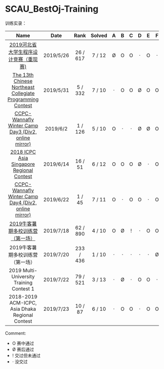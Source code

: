 # SCAU_BestOj-Training

训练实录：

|                             Name                             |   Date    |   Rank    | Solved |  A   |  B   |  C   |  D   |  E   |  F   |  G   |  H   |  I   |  J   |  K   |  L   |  M   |  N   |
| :----------------------------------------------------------: | :-------: | :-------: | :----: | :--: | :--: | :--: | :--: | :--: | :--: | :--: | :--: | :--: | :--: | :--: | :--: | :--: | :--: |
| [2019河北省大学生程序设计竞赛（重现赛)](https://purplebro.github.io/2019/05/25/2019%E6%B2%B3%E5%8C%97%E7%9C%81%E5%A4%A7%E5%AD%A6%E7%94%9F%E7%A8%8B%E5%BA%8F%E8%AE%BE%E8%AE%A1%E7%AB%9E%E8%B5%9B%EF%BC%88%E9%87%8D%E7%8E%B0%E8%B5%9B%EF%BC%89/) | 2019/5/26 | 26 / 617  | 7 / 12 |  Ø   |  O   |  O   |  ·   |  O   |  ·   |  O   |  O   |  Ø   |  Ø   |  O   |  O   |  /   |  /   |
| [The 13th Chinese Northeast Collegiate Programming Contest](<https://purplebro.github.io/2019/05/31/The-13th-Chinese-Northeast-Collegiate-Programming-Contest/>) | 2019/5/31 |  5 / 332  | 7 / 10 |  ·   |  O   |  O   |  Ø   |  O   |  O   |  O   |  O   |  ·   |  O   |  /   |  /   |  /   |  /   |
| [CCPC-Wannafly Winter Camp Day3 (Div2, online mirror)](<https://purplebro.github.io/2019/06/02/CCPC-Wannafly-Winter-Camp-Day3-Div2-online-mirror/>) | 2019/6/2  |  1 / 126  | 5 / 10 |  O   |  ·   |  ·   |  Ø   |  Ø   |  O   |  O   |  O   |  O   |  Ø   |  /   |  /   |  /   |  /   |
| [2018 ICPC Asia Singapore Regional Contest](https://purplebro.github.io/2019/06/22/2018-ICPC-Asia-Singapore-Regional-Contest/) | 2019/6/14 |  16 / 51  | 6 / 12 |  O   |  O   |  O   |  Ø   |  ·   |  O   |  ·   |  ·   |  ·   |  O   |  ·   |  O   |  /   |  /   |
| [CCPC-Wannafly Winter Camp Day4 (Div2, online mirror)](https://purplebro.github.io/2019/06/22/CCPC-Wannafly-Winter-Camp-Day4-Div2-online-mirror/) | 2019/6/22 |  1 / 45   | 7 / 11 |  O   |  ·   |  O   |  O   |  ·   |  O   |  O   |  ·   |  O   |  ·   |  O   |  /   |  /   |  /   |
| [2019牛客暑期多校训练营（第一场）]([https://purplebro.github.io/2019/07/18/2019%E7%89%9B%E5%AE%A2%E6%9A%91%E6%9C%9F%E5%A4%9A%E6%A0%A1%E8%AE%AD%E7%BB%83%E8%90%A5%EF%BC%88%E7%AC%AC%E4%B8%80%E5%9C%BA%EF%BC%89/](https://purplebro.github.io/2019/07/18/2019牛客暑期多校训练营（第一场）/)) | 2019/7/18 | 62 / 890  | 4 / 10 |  O   |  Ø   |  !   |  ·   |  O   |  O   |  ·   |  Ø   |      |  O   |  /   |  /   |  /   |  /   |
|               2019牛客暑期多校训练营（第一场）               | 2019/7/20 | 233 / 436 | 1 / 10 |  ·   |  ·   |  ·   |  ·   |  ·   |  Ø   |  ·   |  O   |  ·   |  ·   |  /   |  /   |  /   |  /   |
|           2019 Multi-University Training Contest 1           | 2019/7/22 | 79 / 521  | 3 / 13 |  ·   |  Ø   |  ·   |  O   |  O   |  ·   |  ·   |  ·   |  O   |  ·   |  ·   |  ·   |  ·   |  /   |
|       2018-2019 ACM-ICPC, Asia Dhaka Regional Contest        | 2019/7/23 |  10 / 87  | 6 / 10 |  ·   |  O   |  O   |  ·   |  O   |  O   |  ·   |  O   |  ·   |  O   |  /   |  /   |  /   |  /   |

Comment:

- O 赛中通过
- Ø 赛后通过
- ! 交过但未通过
- · 没交过

